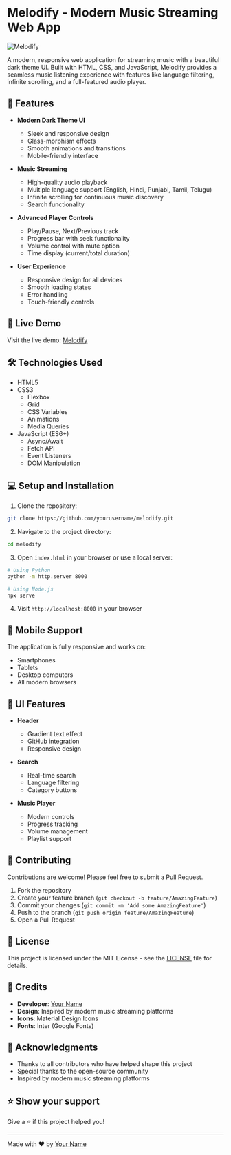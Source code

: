 # Melodify - Modern Music Streaming Web App

![Melodify](https://i.imgur.com/placeholder.png)

A modern, responsive web application for streaming music with a beautiful dark theme UI. Built with HTML, CSS, and JavaScript, Melodify provides a seamless music listening experience with features like language filtering, infinite scrolling, and a full-featured audio player.

## 🌟 Features

- **Modern Dark Theme UI**
  - Sleek and responsive design
  - Glass-morphism effects
  - Smooth animations and transitions
  - Mobile-friendly interface

- **Music Streaming**
  - High-quality audio playback
  - Multiple language support (English, Hindi, Punjabi, Tamil, Telugu)
  - Infinite scrolling for continuous music discovery
  - Search functionality

- **Advanced Player Controls**
  - Play/Pause, Next/Previous track
  - Progress bar with seek functionality
  - Volume control with mute option
  - Time display (current/total duration)

- **User Experience**
  - Responsive design for all devices
  - Smooth loading states
  - Error handling
  - Touch-friendly controls

## 🚀 Live Demo

Visit the live demo: [Melodify](https://melodifymusics.netlify.app/)

## 🛠️ Technologies Used

- HTML5
- CSS3
  - Flexbox
  - Grid
  - CSS Variables
  - Animations
  - Media Queries
- JavaScript (ES6+)
  - Async/Await
  - Fetch API
  - Event Listeners
  - DOM Manipulation

## 💻 Setup and Installation

1. Clone the repository:
```bash
git clone https://github.com/yourusername/melodify.git
```

2. Navigate to the project directory:
```bash
cd melodify
```

3. Open `index.html` in your browser or use a local server:
```bash
# Using Python
python -m http.server 8000

# Using Node.js
npx serve
```

4. Visit `http://localhost:8000` in your browser

## 📱 Mobile Support

The application is fully responsive and works on:
- Smartphones
- Tablets
- Desktop computers
- All modern browsers

## 🎨 UI Features

- **Header**
  - Gradient text effect
  - GitHub integration
  - Responsive design

- **Search**
  - Real-time search
  - Language filtering
  - Category buttons

- **Music Player**
  - Modern controls
  - Progress tracking
  - Volume management
  - Playlist support

## 🤝 Contributing

Contributions are welcome! Please feel free to submit a Pull Request.

1. Fork the repository
2. Create your feature branch (`git checkout -b feature/AmazingFeature`)
3. Commit your changes (`git commit -m 'Add some AmazingFeature'`)
4. Push to the branch (`git push origin feature/AmazingFeature`)
5. Open a Pull Request

## 📝 License

This project is licensed under the MIT License - see the [LICENSE](LICENSE) file for details.

## 👥 Credits

- **Developer**: [Your Name](https://github.com/hamoodhabibi30)
- **Design**: Inspired by modern music streaming platforms
- **Icons**: Material Design Icons
- **Fonts**: Inter (Google Fonts)

## 🙏 Acknowledgments

- Thanks to all contributors who have helped shape this project
- Special thanks to the open-source community
- Inspired by modern music streaming platforms


## ⭐ Show your support

Give a ⭐️ if this project helped you!

---

Made with ❤️ by [Your Name](https://github.com/hamoodhabibi30) 
